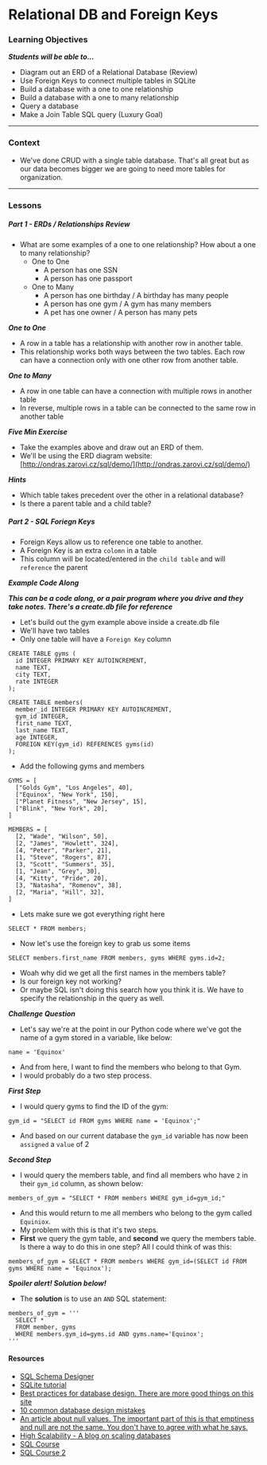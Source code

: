 # Relational DB and Foreign Keys

### Learning Objectives
***Students will be able to...***

* Diagram out an ERD of a Relational Database (Review)
* Use Foreign Keys to connect multiple tables in SQLite
* Build a database with a one to one relationship
* Build a database with a one to many relationship
* Query a database
* Make a Join Table SQL query (Luxury Goal)

---

### Context

* We've done CRUD with a single table database. That's all great but as our data becomes bigger we are going to need more tables for organization.

---

### Lessons

##### Part 1 - ERDs / Relationships Review

* What are some examples of a one to one relationship? How about a one to many relationship?
  * One to One
    * A person has one SSN
    * A person has one passport
  * One to Many
    * A person has one birthday / A birthday has many people
    * A person has one gym / A gym has many members
    * A pet has one owner / A person has many pets

***One to One***

* A row in a table has a relationship with another row in another table. 
* This relationship works both ways between the two tables. Each row can have a connection only with one other row from another table. 

***One to Many***

* A row in one table can have a connection with multiple rows in another table
* In reverse, multiple rows in a table can be connected to the same row in another table

***Five Min Exercise***

* Take the examples above and draw out an ERD of them. 
* We'll be using the ERD diagram website: [http://ondras.zarovi.cz/sql/demo/](http://ondras.zarovi.cz/sql/demo/)

***Hints***

* Which table takes precedent over the other in a relational database?
* Is there a parent table and a child table?

  
##### Part 2 - SQL Foriegn Keys

* Foreign Keys allow us to reference one table to another.
* A Foreign Key is an extra `colomn` in a table
* This column will be located/entered in the `child table` and will `reference` the parent

***Example Code Along***

***This can be a code along, or a pair program where you drive and they take notes. There's a create.db file for reference***

* Let's build out the gym example above inside a create.db file
* We'll have two tables
* Only one table will have a `Foreign Key` column

```
CREATE TABLE gyms (
  id INTEGER PRIMARY KEY AUTOINCREMENT,
  name TEXT,
  city TEXT,
  rate INTEGER
);

CREATE TABLE members(
  member_id INTEGER PRIMARY KEY AUTOINCREMENT,
  gym_id INTEGER,
  first_name TEXT,
  last_name TEXT,
  age INTEGER,
  FOREIGN KEY(gym_id) REFERENCES gyms(id)
);
```
* Add the following gyms and members

```
GYMS = [
  ["Golds Gym", "Los Angeles", 40],
  ["Equinox", "New York", 150],
  ["Planet Fitness", "New Jersey", 15],
  ["Blink", "New York", 20],
]

MEMBERS = [
  [2, "Wade", "Wilson", 50],
  [2, "James", "Howlett", 324],
  [4, "Peter", "Parker", 21],
  [1, "Steve", "Rogers", 87],
  [3, "Scott", "Summers", 35],
  [1, "Jean", "Grey", 30],
  [4, "Kitty", "Pride", 20],
  [3, "Natasha", "Romenov", 38],
  [2, "Maria", "Hill", 32],
]
```
* Lets make sure we got everything right here

```
SELECT * FROM members;
```
* Now let's use the foreign key to grab us some items

```
SELECT members.first_name FROM members, gyms WHERE gyms.id=2;
```
* Woah why did we get all the first names in the members table? 
* Is our foreign key not working? 
* Or maybe SQL isn't doing this search how you think it is. We have to specify the relationship in the query as well. 

***Challenge Question***

* Let's say we're at the point in our Python code where we've got the name of a gym stored in a variable, like below:
```
name = 'Equinox'
```
* And from here, I want to find the members who belong to that Gym.
* I would probably do a two step process. 

***First Step***

* I would query gyms to find the ID of the gym:

```
gym_id = "SELECT id FROM gyms WHERE name = 'Equinox';"
```
* And based on our current database the `gym_id` variable has now been `assigned` a `value` of 2

***Second Step***

* I would query the members table, and find all members who have `2` in their `gym_id` column, as shown below:

```
members_of_gym = "SELECT * FROM members WHERE gym_id=gym_id;"
```
* And this would return to me all members who belong to the gym called `Equiniox`. 
* My problem with this is that it's two steps. 
* **First** we query the gym table, and **second** we query the members table. Is there a way to do this in one step? All I could think of was this:

```
members_of_gym = SELECT * FROM members WHERE gym_id=(SELECT id FROM gyms WHERE name = 'Equinox');
```
***Spoiler alert! Solution below!***

* The **solution** is to use an `AND` SQL statement:

```
members_of_gym = '''
  SELECT *
  FROM member, gyms
  WHERE members.gym_id=gyms.id AND gyms.name='Equinox';
'''
```


#### Resources

* [SQL Schema Designer](http://ondras.zarovi.cz/sql/demo/)
* [SQLite tutorial](http://zetcode.com/db/sqlite/)
* [Best practices for database design. There are more good things on this site](http://www.sqlwatchmen.com/blogs/jim/2011/03/28/best-practices-for-database-schema-design/)
* [10 common database design mistakes](https://www.simple-talk.com/sql/database-administration/ten-common-database-design-mistakes/)
* [An article about null values. The important part of this is that emptiness and null are not the same. You don't have to agree with what he says.](http://www.bennadel.com/blog/85-why-null-values-should-not-be-used-in-a-database-unless-required.htm)
* [High Scalability - A blog on scaling databases](http://highscalability.com/)
* [SQL Course](http://www.sqlcourse.com/)
* [SQL Course 2](http://www.sqlcourse2.com/)